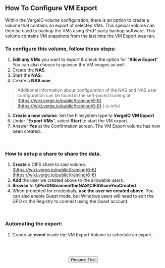 

## How To Configure VM Export

Within the VergeIO volume configuration, there is an option to create a volume that contains an export of selected VMs. This special volume can then be used to backup the VMs using 3^rd^ party backup software. This volume contains VM snapshots from the last time the VM Export was ran.
<br>

### To configure this volume, follow these steps:

1. **Edit any VMs** you want to export & check the option for "**Allow Export**" You can also choose to quiesce the VM images as well.
1. Create the **NAS**.
1. Start the **NAS**.
1. Create a **NAS user**.
> Additional Information about configuration of the NAS and NAS user configuration can be found in the self-paced training at [https://wiki.verge.io/public/training/6-0](https://wiki.verge.io/public/training/6-0)
{.is-info}

5. **Create a new volume**. Set the Filesystem type to **VergeIO VM Export**
1. Under "**Export VMs**", select **Start** to start the VM export.
1. Answer **Yes** at the Confirmation screen. The VM Export volume has now been created. 
<br>

### How to setup a share to share the data.

1. **Create** a CIFS share to said volume. [https://wiki.verge.io/public/training/6-6](https://wiki.verge.io/public/training/6-6)
1. **Add** the user we created above to the allowable users.
1. **Browse** to **\\\IPorDNSnameoftheNAS\CIFSShareYouCreated**
1. When prompted for credentials, **use the user we created above**. You can also enable Guest mode, but Windows users will need to edit the GPO or the Registry to connect using the Guest account.
<br>

### Automating the export:

1. Create an **event** inside the VM Export Volume to schedule an export.

<br>   



<br>

<div style="text-align:center; margin-bottom:5px">

  <a href="https://www.verge.io/test-drive#Demo-Section"><button class="button-cta">Request Trial</button></a>
</div>


